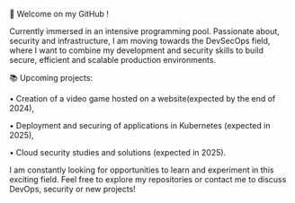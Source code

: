 👋 Welcome on my GitHub !

Currently immersed in an intensive programming pool. Passionate about, security and infrastructure, I am moving towards the DevSecOps field, 
where I want to combine my development and security skills to build secure, efficient and scalable production environments.


📚 Upcoming projects:

• Creation of a video game hosted on a website(expected by the end of 2024),

• Deployment and securing of applications in Kubernetes (expected in 2025),

• Cloud security studies and solutions (expected in 2025).

I am constantly looking for opportunities to learn and experiment in this exciting field.
Feel free to explore my repositories or contact me to discuss DevOps, security or new projects!





